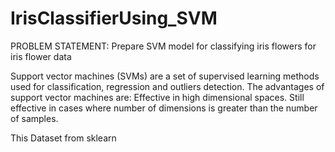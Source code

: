 # IrisClassifierUsing_SVM
PROBLEM STATEMENT: Prepare SVM model for classifying iris flowers for iris flower data

Support vector machines (SVMs) are a set of supervised learning methods used for classification, regression and outliers detection. The advantages of support vector machines are: Effective in high dimensional spaces. Still effective in cases where number of dimensions is greater than the number of samples.

This Dataset from sklearn
